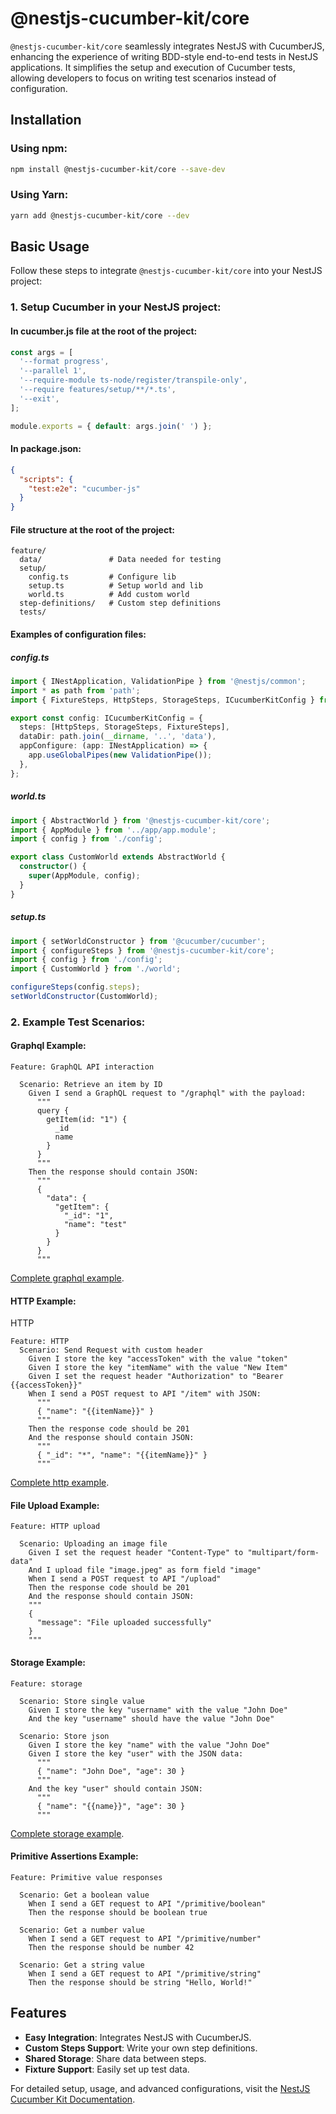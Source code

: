 # @nestjs-cucumber-kit/core

`@nestjs-cucumber-kit/core` seamlessly integrates NestJS with CucumberJS, enhancing the experience of writing BDD-style end-to-end tests in NestJS applications. It simplifies the setup and execution of Cucumber tests, allowing developers to focus on writing test scenarios instead of configuration.

## Installation

### Using npm:
```bash
npm install @nestjs-cucumber-kit/core --save-dev
```

### Using Yarn:
```bash
yarn add @nestjs-cucumber-kit/core --dev
```

## Basic Usage

Follow these steps to integrate `@nestjs-cucumber-kit/core` into your NestJS project:

### 1. Setup Cucumber in your NestJS project:

#### In cucumber.js file at the root of the project:
```js
const args = [
  '--format progress',
  '--parallel 1',
  '--require-module ts-node/register/transpile-only',
  '--require features/setup/**/*.ts',
  '--exit',
];

module.exports = { default: args.join(' ') };
```

#### In package.json:
```json
{
  "scripts": { 
    "test:e2e": "cucumber-js" 
  }
}
```

#### File structure at the root of the project:
```
feature/
  data/               # Data needed for testing
  setup/
    config.ts         # Configure lib
    setup.ts          # Setup world and lib
    world.ts          # Add custom world
  step-definitions/   # Custom step definitions
  tests/
```

#### Examples of configuration files:

##### config.ts
```ts
import { INestApplication, ValidationPipe } from '@nestjs/common';
import * as path from 'path';
import { FixtureSteps, HttpSteps, StorageSteps, ICucumberKitConfig } from '@nestjs-cucumber-kit/core';

export const config: ICucumberKitConfig = {
  steps: [HttpSteps, StorageSteps, FixtureSteps],
  dataDir: path.join(__dirname, '..', 'data'),
  appConfigure: (app: INestApplication) => {
    app.useGlobalPipes(new ValidationPipe());
  },
};
```

##### world.ts
```ts
import { AbstractWorld } from '@nestjs-cucumber-kit/core';
import { AppModule } from '../app/app.module';
import { config } from './config';

export class CustomWorld extends AbstractWorld {
  constructor() {
    super(AppModule, config);
  }
}
```

##### setup.ts
```ts
import { setWorldConstructor } from '@cucumber/cucumber';
import { configureSteps } from '@nestjs-cucumber-kit/core';
import { config } from './config';
import { CustomWorld } from './world';

configureSteps(config.steps);
setWorldConstructor(CustomWorld);
```

### 2. Example Test Scenarios:

#### Graphql Example:
```gherkin
Feature: GraphQL API interaction

  Scenario: Retrieve an item by ID
    Given I send a GraphQL request to "/graphql" with the payload:
      """
      query {
        getItem(id: "1") {
          _id
          name
        }
      }
      """
    Then the response should contain JSON:
      """
      {
        "data": {
          "getItem": {
            "_id": "1",
            "name": "test"
          }
        }
      }
      """
```
[Complete graphql example](https://github.com/iamtalwinder/nestjs-cucumber-kit/blob/main/packages/core/features/tests/graphql.feature).

#### HTTP Example:
HTTP

```gherkin
Feature: HTTP
  Scenario: Send Request with custom header
    Given I store the key "accessToken" with the value "token"
    Given I store the key "itemName" with the value "New Item"
    Given I set the request header "Authorization" to "Bearer {{accessToken}}"
    When I send a POST request to API "/item" with JSON:
      """
      { "name": "{{itemName}}" }
      """
    Then the response code should be 201
    And the response should contain JSON:
      """
      { "_id": "*", "name": "{{itemName}}" }
      """
```
[Complete http example](https://github.com/iamtalwinder/nestjs-cucumber-kit/blob/main/packages/core/features/tests/http.feature).

#### File Upload Example:
```gherkin
Feature: HTTP upload

  Scenario: Uploading an image file
    Given I set the request header "Content-Type" to "multipart/form-data"
    And I upload file "image.jpeg" as form field "image"
    When I send a POST request to API "/upload"
    Then the response code should be 201
    And the response should contain JSON:
    """
    {
      "message": "File uploaded successfully"
    }
    """
```

#### Storage Example:
```gherkin
Feature: storage

  Scenario: Store single value
    Given I store the key "username" with the value "John Doe"
    And the key "username" should have the value "John Doe"

  Scenario: Store json
    Given I store the key "name" with the value "John Doe"
    Given I store the key "user" with the JSON data:
      """
      { "name": "John Doe", "age": 30 }
      """
    And the key "user" should contain JSON:
      """
      { "name": "{{name}}", "age": 30 }
      """
```
[Complete storage example](https://github.com/iamtalwinder/nestjs-cucumber-kit/blob/main/packages/core/features/tests/storage.feature).

#### Primitive Assertions Example:
```gherkin
Feature: Primitive value responses

  Scenario: Get a boolean value
    When I send a GET request to API "/primitive/boolean"
    Then the response should be boolean true

  Scenario: Get a number value
    When I send a GET request to API "/primitive/number"
    Then the response should be number 42

  Scenario: Get a string value
    When I send a GET request to API "/primitive/string"
    Then the response should be string "Hello, World!"

```

## Features

- **Easy Integration**: Integrates NestJS with CucumberJS.
- **Custom Steps Support**: Write your own step definitions.
- **Shared Storage**: Share data between steps.
- **Fixture Support**: Easily set up test data.

For detailed setup, usage, and advanced configurations, visit the [NestJS Cucumber Kit Documentation](https://github.com/iamtalwinder/nestjs-cucumber-kit.git#readme).
